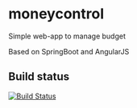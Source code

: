 # moneycontrol
Simple web-app to manage budget

Based on SpringBoot and AngularJS

## Build status
[![Build Status](https://travis-ci.org/oltruong/moneycontrol.svg?branch=master)](https://travis-ci.org/oltruong/moneycontrol)

